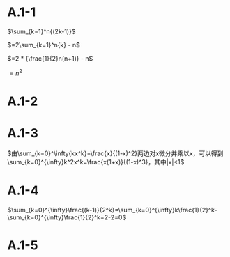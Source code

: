 # A.1-1

$\sum_{k=1}^n{(2k-1)}$

$=2\sum_{k=1}^n{k} - n$

$=2 * {\frac{1}{2}n(n+1)} - n$

$=n^2$

# A.1-2

# A.1-3

$由\sum_{k=0}^\infty{kx^k}=\frac{x}{(1-x)^2}两边对x微分并乘以x，可以得到\sum_{k=0}^{\infty}k^2x^k=\frac{x(1+x)}{(1-x)^3}，其中|x|<1$

# A.1-4

$\sum_{k=0}^{\infty}\frac{(k-1)}{2^k}=\sum_{k=0}^{\infty}k\frac{1}{2}^k-\sum_{k=0}^{\infty}\frac{1}{2}^k=2-2=0$

# A.1-5

